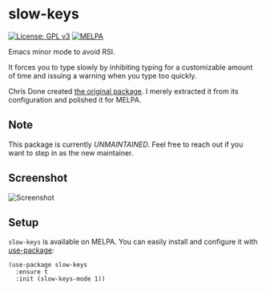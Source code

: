 # slow-keys

[![License: GPL
v3](https://img.shields.io/badge/License-GPL%20v3-blue.svg)](https://www.gnu.org/licenses/gpl-3.0) [![MELPA](https://melpa.org/packages/slow-keys-badge.svg)](https://melpa.org/#/slow-keys)

Emacs minor mode to avoid RSI.

It forces you to type slowly by inhibiting typing for a customizable amount of
time and issuing a warning when you type too quickly.

Chris Done created [the original
package](https://github.com/chrisdone/chrisdone-emacs/blob/master/packages/slow-keys/slow-keys.el). I merely
extracted it from its configuration and polished it for MELPA.

## Note

This package is currently _UNMAINTAINED_. Feel free to reach out if you want to step in as the new maintainer.

## Screenshot

![Screenshot](https://github.com/manuel-uberti/slow-keys/blob/master/screenshot.png)

## Setup

`slow-keys` is available on MELPA. You can easily install and configure it with
[use-package](https://github.com/jwiegley/use-package):

``` emacs-lisp
(use-package slow-keys
  :ensure t
  :init (slow-keys-mode 1))
```
